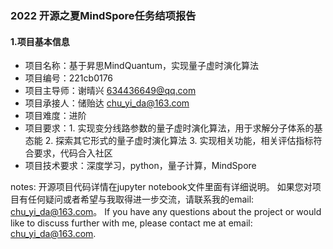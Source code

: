 ### 2022 开源之夏MindSpore任务结项报告

#### 1.项目基本信息
+ 项目名称：基于昇思MindQuantum，实现量子虚时演化算法
+ 项目编号：221cb0176
+ 项目主导师：谢晴兴 <634436649@qq.com>
+ 项目承接人：储贻达 <chu_yi_da@163.com>
+ 项目难度：进阶
+ 项目要求：1. 实现变分线路参数的量子虚时演化算法，用于求解分子体系的基态能 2. 探索其它形式的量子虚时演化算法 3. 实现相关功能，相关评估指标符合要求，代码合入社区
+ 项目技术要求：深度学习，python，量子计算，MindSpore

notes: 开源项目代码详情在jupyter notebook文件里面有详细说明。
如果您对项目有任何疑问或者希望与我取得进一步交流，请联系我的email: chu_yi_da@163.com。
If you have any questions about the project or would like to discuss further with me, please contact me at email: chu_yi_da@163.com.